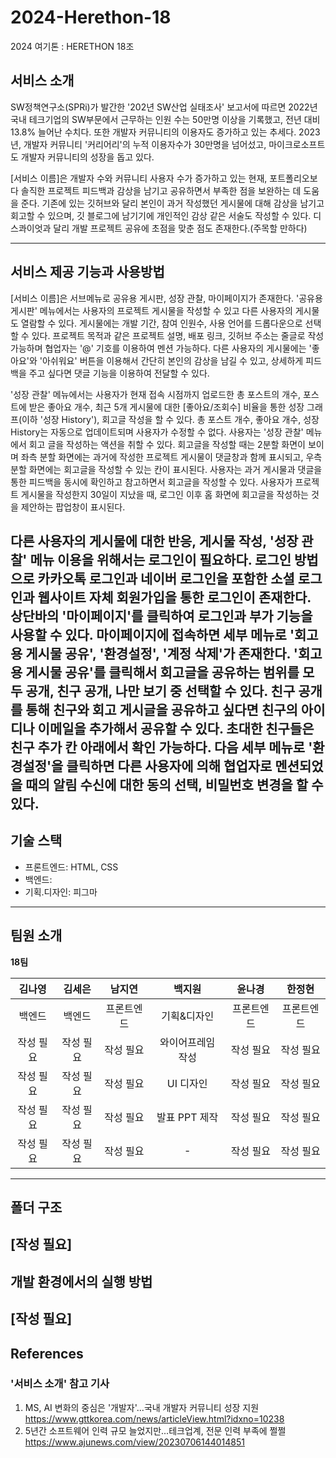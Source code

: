 # 2024-Herethon-18
2024 여기톤 : HERETHON 18조
## 서비스 소개
SW정책연구소(SPRi)가 발간한 '202년 SW산업 실태조사' 보고서에 따르면 2022년 국내 테크기업의 SW부문에서 근무하는 인원 수는 50만명 이상을 기록했고, 전년 대비 13.8% 늘어난 수치다. 또한 개발자 커뮤니티의 이용자도 증가하고 있는 추세다. 2023년, 개발자 커뮤니티 '커리어리'의 누적 이용자수가 30만명을 넘어섰고, 마이크로소프트도 개발자 커뮤니티의 성장을 돕고 있다.

[서비스 이름]은 개발자 수와 커뮤니티 사용자 수가 증가하고 있는 현재, 포트폴리오보다 솔직한 프로젝트 피드백과 감상을 남기고 공유하면서 부족한 점을 보완하는 데 도움을 준다. 기존에 있는 깃허브와 달리 본인이 과거 작성했던 게시물에 대해 감상을 남기고 회고할 수 있으며, 깃 블로그에 남기기에 개인적인 감상 같은 서술도 작성할 수 있다. 디스콰이엇과 달리 개발 프로젝트 공유에 초점을 맞춘 점도 존재한다.(주목할 만하다)

---
## 서비스 제공 기능과 사용방법
[서비스 이름]은 서브메뉴로 공유용 게시판, 성장 관찰, 마이페이지가 존재한다. '공유용 게시판' 메뉴에서는 사용자의 프로젝트 게시물을 작성할 수 있고 다른 사용자의 게시물도 열람할 수 있다. 게시물에는 개발 기간, 참여 인원수, 사용 언어를 드롭다운으로 선택할 수 있다. 프로젝트 목적과 같은 프로젝트 설명, 배포 링크, 깃허브 주소는 줄글로 작성 가능하며 협업자는 '@' 기호를 이용하여 멘션 가능하다. 다른 사용자의 게시물에는 '좋아요'와 '아쉬워요' 버튼을 이용해서 간단히 본인의 감상을 남길 수 있고, 상세하게 피드백을 주고 싶다면 댓글 기능을 이용하여 전달할 수 있다.


'성장 관찰' 메뉴에서는 사용자가 현재 접속 시점까지 업로드한 총 포스트의 개수, 포스트에 받은 좋아요 개수, 최근 5개 게시물에 대한 [좋아요/조회수] 비율을 통한 성장 그래프(이하 '성장 History'), 회고글 작성을 할 수 있다. 총 포스트 개수, 좋아요 개수, 성장 History는 자동으로 업데이트되며 사용자가 수정할 수 없다. 사용자는 '성장 관찰' 메뉴에서 회고 글을 작성하는 액션을 취할 수 있다. 회고글을 작성할 때는 2분할 화면이 보이며 좌측 분할 화면에는 과거에 작성한 프로젝트 게시물이 댓글창과 함께 표시되고, 우측 분할 화면에는 회고글을 작성할 수 있는 칸이 표시된다. 사용자는 과거 게시물과 댓글을 통한 피드백을 동시에 확인하고 참고하면서 회고글을 작성할 수 있다. 사용자가 프로젝트 게시물을 작성한지 30일이 지났을 때, 로그인 이후 홈 화면에 회고글을 작성하는 것을 제안하는 팝업창이 표시된다.


다른 사용자의 게시물에 대한 반응, 게시물 작성, '성장 관찰' 메뉴 이용을 위해서는 로그인이 필요하다. 로그인 방법으로 카카오톡 로그인과 네이버 로그인을 포함한 소셜 로그인과 웹사이트 자체 회원가입을 통한 로그인이 존재한다. 상단바의 '마이페이지'를 클릭하여 로그인과 부가 기능을 사용할 수 있다. 마이페이지에 접속하면 세부 메뉴로 '회고용 게시물 공유', '환경설정', '계정 삭제'가 존재한다. '회고용 게시물 공유'를 클릭해서 회고글을 공유하는 범위를 모두 공개, 친구 공개, 나만 보기 중 선택할 수 있다. 친구 공개를 통해 친구와 회고 게시글을 공유하고 싶다면 친구의 아이디나 이메일을 추가해서 공유할 수 있다. 초대한 친구들은 친구 추가 칸 아래에서 확인 가능하다. 다음 세부 메뉴로 '환경설정'을 클릭하면 다른 사용자에 의해 협업자로 멘션되었을 때의 알림 수신에 대한 동의 선택, 비밀번호 변경을 할 수 있다.
---


## 기술 스택
  - 프론트엔드: HTML, CSS
  - 백엔드:
  - 기획.디자인: 피그마
---


## 팀원 소개
**18팀**


|**김나영**|**김세은**|**남지연**|**백지원**|**윤나경**|**한정현**|
|:---:|:---:|:---:|:---:|:---:|:---:|
|백엔드|백엔드|프론트엔드|기획&디자인|프론트엔드|프론트엔드|
| 작성 필요 | 작성 필요 | 작성 필요 | 와이어프레임 작성 | 작성 필요 | 작성 필요 |
| 작성 필요 | 작성 필요 | 작성 필요 | UI 디자인 | 작성 필요 | 작성 필요 |
| 작성 필요 | 작성 필요 | 작성 필요 | 발표 PPT 제작 | 작성 필요 | 작성 필요 |
| 작성 필요 | 작성 필요 | 작성 필요 | - | 작성 필요 | 작성 필요 |

---


## 폴더 구조
[작성 필요]
---


## 개발 환경에서의 실행 방법
[작성 필요]
---


## References
### '서비스 소개' 참고 기사
1. MS, AI 변화의 중심은 '개발자'...국내 개발자 커뮤니티 성장 지원<https://www.gttkorea.com/news/articleView.html?idxno=10238>
2. 5년간 소프트웨어 인력 규모 늘었지만...테크업계, 전문 인력 부족에 쩔쩔 <https://www.ajunews.com/view/20230706144014851>
